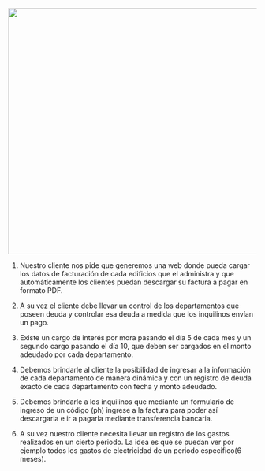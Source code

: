 
<img src="Main/images/logo.png" width="800" height="500">

1) Nuestro cliente nos pide que generemos una web donde  pueda cargar los datos de facturación de cada edificios que el administra  y que automáticamente los clientes puedan descargar su factura a pagar en formato PDF.
2) A su vez el cliente debe llevar un control de los departamentos que poseen deuda y controlar esa deuda a medida que los inquilinos envían un pago.
3) Existe un cargo de interés por mora pasando el día 5 de cada mes y un segundo cargo pasando el día 10, que deben ser cargados en el monto adeudado por cada departamento.
4) Debemos brindarle al cliente la posibilidad de ingresar a la información de cada departamento de manera dinámica y con un registro de deuda exacto de cada departamento con fecha y monto adeudado.

5) Debemos brindarle a los inquilinos que mediante un formulario de ingreso de un código (ph) ingrese a la factura para poder así descargarla e ir a pagarla mediante transferencia bancaria.
6) A su vez nuestro cliente necesita llevar un registro de los gastos realizados en un cierto periodo. La idea es que se puedan ver por ejemplo todos los gastos de electricidad de un periodo especifico(6 meses).



